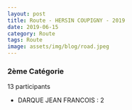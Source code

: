 ```yaml
---
layout: post
title: Route - HERSIN COUPIGNY - 2019
date: 2019-06-15
category: Route
tags: Route
image: assets/img/blog/road.jpeg
---
```


### 2ème Catégorie
13 participants
- DARQUE JEAN FRANCOIS : 2
